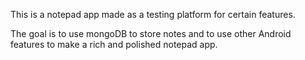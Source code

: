 This is a notepad app made as a testing platform for certain features.

The goal is to use mongoDB to store notes and to use other Android features to make a rich and polished notepad app.
